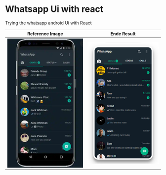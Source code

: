 # Whatsapp Ui with react
Trying the whatsapp android Ui with React

Reference Image                   | Ende Result
:-------------------------:|:-------------------------:
![](src/Assets/images/refrence.png)  |  ![](src/Assets/images/result1.png)